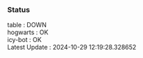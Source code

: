 ### Status


table : DOWN  
hogwarts : OK  
icy-bot : OK  
Latest Update : 2024-10-29 12:19:28.328652
